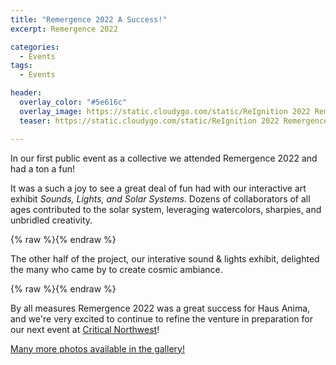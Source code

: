 ```yaml
---
title: "Remergence 2022 A Success!"
excerpt: Remergence 2022

categories:
  - Events
tags:
  - Events

header:
  overlay_color: "#5e616c"
  overlay_image: https://static.cloudygo.com/static/ReIgnition 2022 Remergence/IMG_1377.jpg
  teaser: https://static.cloudygo.com/static/ReIgnition 2022 Remergence/IMG_1377.jpg

---
```


In our first public event as a collective we attended Remergence 2022 and had a ton a fun!

It was a such a joy to see a great deal of fun had with our interactive art exhibit *Sounds, Lights, and Solar Systems*. Dozens of collaborators of all ages contributed to the solar system, leveraging watercolors, sharpies, and unbridled creativity.

{% raw %}<img src="https://static.cloudygo.com/static/ReIgnition 2022 Remergence/IMG_1381.jpg" alt="" class="full">{% endraw %}

The other half of the project, our interative sound & lights exhibit, delighted the many who came by to create cosmic ambiance.

{% raw %}<img src="https://static.cloudygo.com/static/ReIgnition 2022 Remergence/IMG_1366.jpg" alt="" class="full">{% endraw %}

By all measures Remergence 2022 was a great success for Haus Anima, and we're very excited to continue to refine the venture in preparation for our next event at [Critical Northwest](https://criticalnw.org/)!

[Many more photos available in the gallery!](/events/remergence-gallery/)
